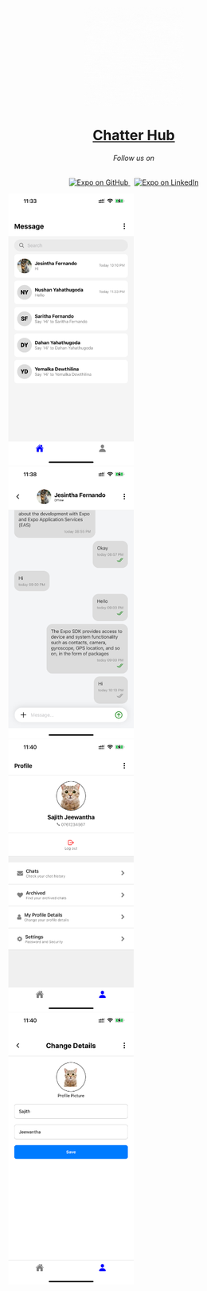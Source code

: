 <!-- Banner Image -->

<p align="center">
  <a href="https://expo.dev/">
    <img alt="expo sdk" width="200" src="./assets/images/Clogo.gif">
    <h1 align="center">Chatter Hub</h1>
  </a>
</p>

<h6 align="center">Follow us on</h6>
<p align="center">
  
  <a aria-label="Follow @expo on GitHub" href="https://github.com/sajith-jeewantha" target="_blank">
    <img alt="Expo on GitHub" src="https://img.shields.io/badge/GitHub-222222?style=for-the-badge&logo=github&logoColor=white" target="_blank" />
  </a>&nbsp;
 
  <a aria-label="Follow @expo on LinkedIn" href="www.linkedin.com/in/sajith-jeewantha-76bb90254" target="_blank">
    <img alt="Expo on LinkedIn" src="https://img.shields.io/badge/LinkedIn-0077B5?style=for-the-badge&logo=linkedin&logoColor=white" target="_blank" />
  </a>
</p>

<img alt="image1" src="./github/image1.PNG" width="50%">
<img alt="image2" src="./github/image2.PNG" width="50%">
<img alt="image3" src="./github/image3.PNG" width="50%">
<img alt="image4" src="./github/image4.PNG" width="50%">
